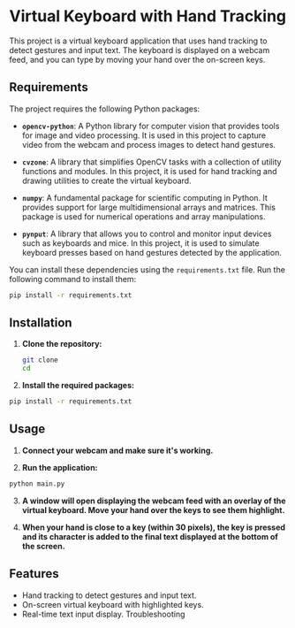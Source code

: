 # Virtual Keyboard with Hand Tracking

This project is a virtual keyboard application that uses hand tracking to detect gestures and input text. The keyboard is displayed on a webcam feed, and you can type by moving your hand over the on-screen keys.

## Requirements

The project requires the following Python packages:

- **`opencv-python`**: A Python library for computer vision that provides tools for image and video processing. It is used in this project to capture video from the webcam and process images to detect hand gestures.

- **`cvzone`**: A library that simplifies OpenCV tasks with a collection of utility functions and modules. In this project, it is used for hand tracking and drawing utilities to create the virtual keyboard.

- **`numpy`**: A fundamental package for scientific computing in Python. It provides support for large multidimensional arrays and matrices. This package is used for numerical operations and array manipulations.

- **`pynput`**: A library that allows you to control and monitor input devices such as keyboards and mice. In this project, it is used to simulate keyboard presses based on hand gestures detected by the application.

You can install these dependencies using the `requirements.txt` file. Run the following command to install them:

```bash
pip install -r requirements.txt
```

## Installation

1. **Clone the repository:**

   ```bash
   git clone
   cd
   ```

2. **Install the required packages:**

```bash
pip install -r requirements.txt
```

## Usage

1. **Connect your webcam and make sure it's working.**

2. **Run the application:**

```bash
python main.py
```

3. **A window will open displaying the webcam feed with an overlay of the virtual keyboard. Move your hand over the keys to see them highlight.**

4. **When your hand is close to a key (within 30 pixels), the key is pressed and its character is added to the final text displayed at the bottom of the screen.**

## Features

- Hand tracking to detect gestures and input text.
- On-screen virtual keyboard with highlighted keys.
- Real-time text input display.
  Troubleshooting
